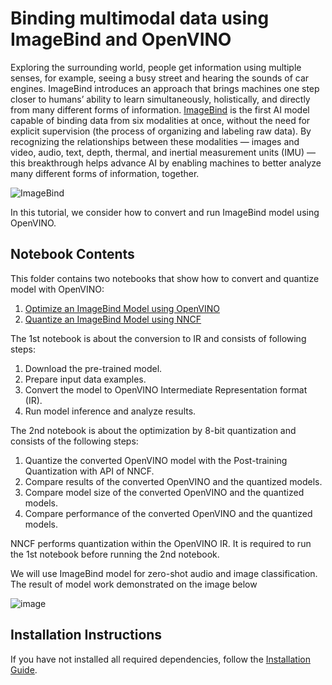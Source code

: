 # Binding multimodal data using ImageBind and OpenVINO

Exploring the surrounding world, people get information using multiple senses, for example, seeing a busy street and hearing the sounds of car engines. ImageBind introduces an approach that brings machines one step closer to humans’ ability to learn simultaneously, holistically, and directly from many different forms of information. 
[ImageBind](https://github.com/facebookresearch/ImageBind) is the first AI model capable of binding data from six modalities at once, without the need for explicit supervision (the process of organizing and labeling raw data). By recognizing the relationships between these modalities — images and video, audio, text, depth, thermal, and inertial measurement units (IMU) — this breakthrough helps advance AI by enabling machines to better analyze many different forms of information, together.

![ImageBind](https://user-images.githubusercontent.com/8495451/236859695-ffa13364-3e39-4d99-a8da-fbfab17f9a6b.gif)

In this tutorial, we consider how to convert and run ImageBind model using OpenVINO.


## Notebook Contents

This folder contains two notebooks that show how to convert and quantize model with OpenVINO:

1. [Optimize an ImageBind Model using OpenVINO](239-image-bind.ipynb)
2. [Quantize an ImageBind Model using NNCF](239-image-bind-quantize-nncf.ipynb)

The 1st notebook is about the conversion to IR and consists of following steps:

1. Download the pre-trained model.
2. Prepare input data examples.
3. Convert the model to OpenVINO Intermediate Representation format (IR).
4. Run model inference and analyze results.

The 2nd notebook is about the optimization by 8-bit quantization and consists of the following steps:

1. Quantize the converted OpenVINO model with the Post-training Quantization with API of NNCF.
2. Compare results of the converted OpenVINO and the quantized models.
3. Compare model size of the converted OpenVINO and the quantized models.
4. Compare performance of the converted OpenVINO and the quantized models.

NNCF performs quantization within the OpenVINO IR. It is required to run the 1st notebook before running the 2nd notebook.

We will use ImageBind model for zero-shot audio and image classification. The result of model work demonstrated on the image below

![image](https://user-images.githubusercontent.com/29454499/240364108-39868933-d221-41e6-9b2e-dac1b14ef32f.png)


## Installation Instructions

If you have not installed all required dependencies, follow the [Installation Guide](../../README.md).